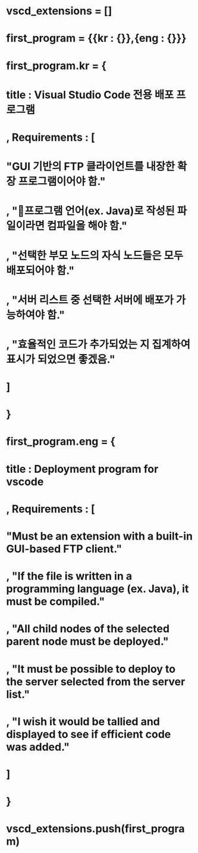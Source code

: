 # vscd_extensions = []


# first_program = {{kr : {}},{eng : {}}}

# first_program.kr = {
#   title : Visual Studio Code 전용 배포 프로그램
#   , Requirements : [
#      "GUI 기반의 FTP 클라이언트를 내장한 확장 프로그램이어야 함."
#      , "프로그램 언어(ex. Java)로 작성된 파일이라면 컴파일을 해야 함."
#      , "선택한 부모 노드의 자식 노드들은 모두 배포되어야 함."
#      , "서버 리스트 중 선택한 서버에 배포가 가능하여야 함."
#      , "효율적인 코드가 추가되었는 지 집계하여 표시가 되었으면 좋겠음."
#    ]
# }

# first_program.eng = {
#   title : Deployment program for vscode
#   , Requirements : [
#      "Must be an extension with a built-in GUI-based FTP client."
#       , "If the file is written in a programming language (ex. Java), it must be compiled."
#       , "All child nodes of the selected parent node must be deployed."
#       , "It must be possible to deploy to the server selected from the server list."
#       , "I wish it would be tallied and displayed to see if efficient code was added."
#    ]
# }

# vscd_extensions.push(first_program)
